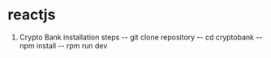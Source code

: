 # reactjs


1) Crypto Bank installation steps
   -- git clone repository
   -- cd cryptobank
   -- npm install
   -- rpm run dev
